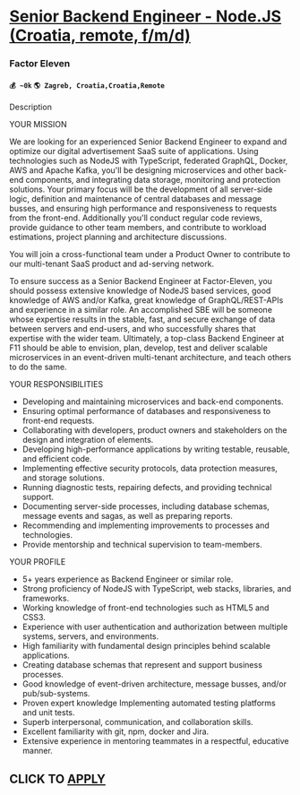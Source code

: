 # [Senior Backend Engineer - Node.JS (Croatia, remote, f/m/d)](https://www.remotewlb.com/apply/senior-backend-engineer-node-js-croatia-remote-f-m-d-84944)  
### Factor Eleven  
#### `💰 ~0k` `🌎 Zagreb, Croatia,Croatia,Remote`  

Description

YOUR MISSION

We are looking for an experienced Senior Backend Engineer to expand and optimize our digital advertisement SaaS suite of applications. Using technologies such as NodeJS with TypeScript, federated GraphQL, Docker, AWS and Apache Kafka, you'll be designing microservices and other back-end components, and integrating data storage, monitoring and protection solutions. Your primary focus will be the development of all server-side logic, definition and maintenance of central databases and message busses, and ensuring high performance and responsiveness to requests from the front-end. Additionally you'll conduct regular code reviews, provide guidance to other team members, and contribute to workload estimations, project planning and architecture discussions.  
  
You will join a cross-functional team under a Product Owner to contribute to our multi-tenant SaaS product and ad-serving network.  
  
To ensure success as a Senior Backend Engineer at Factor-Eleven, you should possess extensive knowledge of NodeJS based services, good knowledge of AWS and/or Kafka, great knowledge of GraphQL/REST-APIs and experience in a similar role. An accomplished SBE will be someone whose expertise results in the stable, fast, and secure exchange of data between servers and end-users, and who successfully shares that expertise with the wider team. Ultimately, a top-class Backend Engineer at F11 should be able to envision, plan, develop, test and deliver scalable microservices in an event-driven multi-tenant architecture, and teach others to do the same.

YOUR RESPONSIBILITIES

  * Developing and maintaining microservices and back-end components.
  * Ensuring optimal performance of databases and responsiveness to front-end requests.
  * Collaborating with developers, product owners and stakeholders on the design and integration of elements.
  * Developing high-performance applications by writing testable, reusable, and efficient code.
  * Implementing effective security protocols, data protection measures, and storage solutions.
  * Running diagnostic tests, repairing defects, and providing technical support.
  * Documenting server-side processes, including database schemas, message events and sagas, as well as preparing reports.
  * Recommending and implementing improvements to processes and technologies.
  * Provide mentorship and technical supervision to team-members.

YOUR PROFILE

  * 5+ years experience as Backend Engineer or similar role.
  * Strong proficiency of NodeJS with TypeScript, web stacks, libraries, and frameworks.
  * Working knowledge of front-end technologies such as HTML5 and CSS3.
  * Experience with user authentication and authorization between multiple systems, servers, and environments.
  * High familiarity with fundamental design principles behind scalable applications.
  * Creating database schemas that represent and support business processes.
  * Good knowledge of event-driven architecture, message busses, and/or pub/sub-systems.
  * Proven expert knowledge Implementing automated testing platforms and unit tests.
  * Superb interpersonal, communication, and collaboration skills.
  * Excellent familiarity with git, npm, docker and Jira.
  * Extensive experience in mentoring teammates in a respectful, educative manner.

  
## CLICK TO [APPLY](https://www.remotewlb.com/apply/senior-backend-engineer-node-js-croatia-remote-f-m-d-84944)

